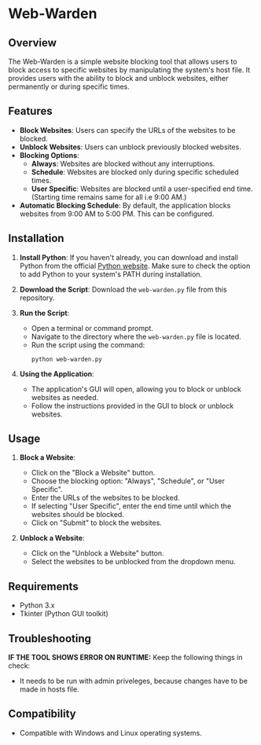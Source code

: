 # Web-Warden

## Overview

The Web-Warden is a simple website blocking tool that allows users to block access to specific websites by manipulating the system's host file. It provides users with the ability to block and unblock websites, either permanently or during specific times.

## Features

- **Block Websites**: Users can specify the URLs of the websites to be blocked.
- **Unblock Websites**: Users can unblock previously blocked websites.
- **Blocking Options**:
   - **Always**: Websites are blocked without any interruptions.
   - **Schedule**: Websites are blocked only during specific scheduled times.
   - **User Specific**: Websites are blocked until a user-specified end time. (Starting time remains same for all i.e 9:00 AM.)
- **Automatic Blocking Schedule**: By default, the application blocks websites from 9:00 AM to 5:00 PM. This can be configured.

## Installation

1. **Install Python**: If you haven't already, you can download and install Python from the official [Python website](https://www.python.org/). Make sure to check the option to add Python to your system's PATH during installation.

2. **Download the Script**: Download the `web-warden.py` file from this repository.

3. **Run the Script**:
   - Open a terminal or command prompt.
   - Navigate to the directory where the `web-warden.py` file is located. 
   - Run the script using the command:
     ```
     python web-warden.py
     ```

4. **Using the Application**:
   - The application's GUI will open, allowing you to block or unblock websites as needed.
   - Follow the instructions provided in the GUI to block or unblock websites.

## Usage

1. **Block a Website**:
   - Click on the "Block a Website" button.
   - Choose the blocking option: "Always", "Schedule", or "User Specific".
   - Enter the URLs of the websites to be blocked.
   - If selecting "User Specific", enter the end time until which the websites should be blocked.
   - Click on "Submit" to block the websites.

2. **Unblock a Website**:
   - Click on the "Unblock a Website" button.
   - Select the websites to be unblocked from the dropdown menu.

## Requirements

- Python 3.x
- Tkinter (Python GUI toolkit)

## Troubleshooting

**IF THE TOOL SHOWS ERROR ON RUNTIME:**
Keep the following things in check:
- It needs to be run with admin priveleges, because changes have to be made in hosts file.

## Compatibility

- Compatible with Windows and Linux operating systems.

